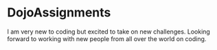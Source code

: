 # DojoAssignments

I am very new to coding but excited to take on new challenges. Looking forward to working with new people from all over the world on coding.
